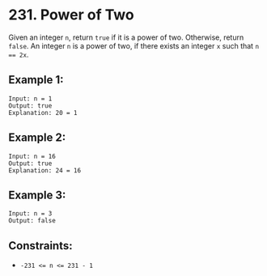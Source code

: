 # 231. Power of Two
Given an integer ```n```, return ```true``` if it is a power of two. Otherwise, return ```false```.
An integer ```n``` is a power of two, if there exists an integer ```x``` such that ```n == 2x```.


## Example 1:
```
Input: n = 1
Output: true
Explanation: 20 = 1
```
## Example 2:
```
Input: n = 16
Output: true
Explanation: 24 = 16
```
## Example 3:
```
Input: n = 3
Output: false
```


## Constraints:
- ```-231 <= n <= 231 - 1```
